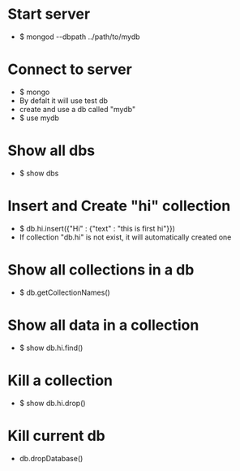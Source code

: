 Start server
=====
* $ mongod --dbpath ../path/to/mydb

Connect to server
=====
* $ mongo
* By defalt it will use test db
* create and use a db called "mydb"
* $ use mydb

Show all dbs
=====
* $ show dbs

Insert and Create "hi" collection
=====
* $ db.hi.insert({"Hi" : {"text" : "this is first hi"}})
* If collection "db.hi" is not exist, it will automatically created one

Show all collections in a db
=====
* $ db.getCollectionNames()

Show all data in a collection
=====
* $ show db.hi.find()

Kill a collection
=====
* $ show db.hi.drop()

Kill current db
=====
* db.dropDatabase()
